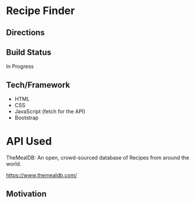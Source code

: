 # Recipe Finder

## Directions
## Build Status
In Progress
## Tech/Framework
- HTML
- CSS
- JavaScript (fetch for the API)
- Bootstrap
# API Used
TheMealDB: An open, crowd-sourced database of Recipes from around the world.

https://www.themealdb.com/
## Motivation
